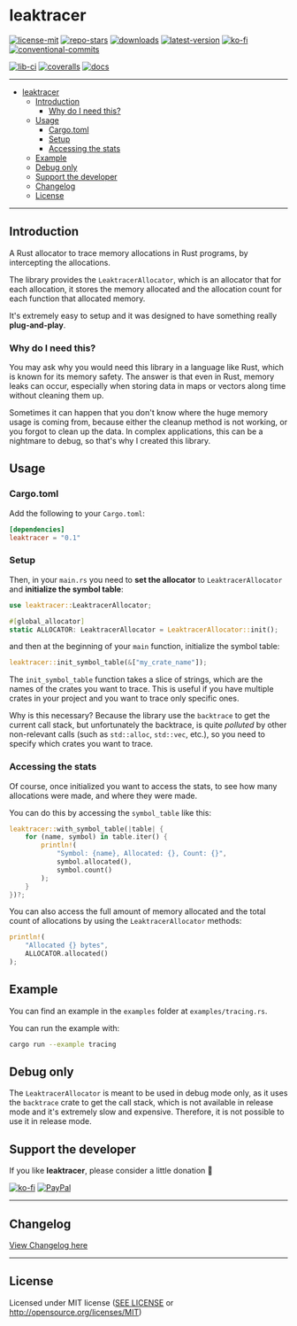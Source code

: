 # leaktracer

[![license-mit](https://img.shields.io/crates/l/leaktracer.svg)](https://opensource.org/licenses/MIT)
[![repo-stars](https://img.shields.io/github/stars/veeso/leaktracer?style=flat)](https://github.com/veeso/leaktracer/stargazers)
[![downloads](https://img.shields.io/crates/d/leaktracer.svg)](https://crates.io/crates/leaktracer)
[![latest-version](https://img.shields.io/crates/v/leaktracer.svg)](https://crates.io/crates/leaktracer)
[![ko-fi](https://img.shields.io/badge/donate-ko--fi-red)](https://ko-fi.com/veeso)
[![conventional-commits](https://img.shields.io/badge/Conventional%20Commits-1.0.0-%23FE5196?logo=conventionalcommits&logoColor=white)](https://conventionalcommits.org)

[![lib-ci](https://github.com/veeso/leaktracer/actions/workflows/cargo.yml/badge.svg)](https://github.com/veeso/leaktracer/actions)
[![coveralls](https://coveralls.io/repos/github/veeso/leaktracer/badge.svg)](https://coveralls.io/github/veeso/leaktracer)
[![docs](https://docs.rs/leaktracer/badge.svg)](https://docs.rs/leaktracer)

---

- [leaktracer](#leaktracer)
  - [Introduction](#introduction)
    - [Why do I need this?](#why-do-i-need-this)
  - [Usage](#usage)
    - [Cargo.toml](#cargotoml)
    - [Setup](#setup)
    - [Accessing the stats](#accessing-the-stats)
  - [Example](#example)
  - [Debug only](#debug-only)
  - [Support the developer](#support-the-developer)
  - [Changelog](#changelog)
  - [License](#license)

---

## Introduction

A Rust allocator to trace memory allocations in Rust programs, by intercepting the allocations.

The library provides the `LeaktracerAllocator`, which is an allocator that for each allocation, it stores the memory allocated and the allocation count for each function that allocated memory.

It's extremely easy to setup and it was designed to have something really **plug-and-play**.

### Why do I need this?

You may ask why you would need this library in a language like Rust, which is known for its memory safety. The answer is that even in Rust, memory leaks can occur, especially when storing data in maps or vectors along time without cleaning them up.

Sometimes it can happen that you don't know where the huge memory usage is coming from, because either the cleanup method is not working, or you forgot to clean up the data. In complex applications, this can be a nightmare to debug, so that's why I created this library.

## Usage

### Cargo.toml

Add the following to your `Cargo.toml`:

```toml
[dependencies]
leaktracer = "0.1"
```

### Setup

Then, in your `main.rs` you need to **set the allocator** to `LeaktracerAllocator` and **initialize the symbol table**:

```rust
use leaktracer::LeaktracerAllocator;

#[global_allocator]
static ALLOCATOR: LeaktracerAllocator = LeaktracerAllocator::init();
```

and then at the beginning of your `main` function, initialize the symbol table:

```rust
leaktracer::init_symbol_table(&["my_crate_name"]);
```

The `init_symbol_table` function takes a slice of strings, which are the names of the crates you want to trace. This is useful if you have multiple crates in your project and you want to trace only specific ones.

Why is this necessary? Because the library use the `backtrace` to get the current call stack, but unfortunately the backtrace, is quite *polluted* by other non-relevant calls (such as `std::alloc`, `std::vec`, etc.), so you need to specify which crates you want to trace.

### Accessing the stats

Of course, once initialized you want to access the stats, to see how many allocations were made, and where they were made.

You can do this by accessing the `symbol_table` like this:

```rust
leaktracer::with_symbol_table(|table| {
    for (name, symbol) in table.iter() {
        println!(
            "Symbol: {name}, Allocated: {}, Count: {}",
            symbol.allocated(),
            symbol.count()
        );
    }
})?;
```

You can also access the full amount of memory allocated and the total count of allocations by using the `LeaktracerAllocator` methods:

```rust
println!(
    "Allocated {} bytes",
    ALLOCATOR.allocated()
);
```

## Example

You can find an example in the `examples` folder at `examples/tracing.rs`.

You can run the example with:

```bash
cargo run --example tracing
```

## Debug only

The `LeaktracerAllocator` is meant to be used in debug mode only, as it uses the `backtrace` crate to get the call stack, which is not available in release mode and it's extremely slow and expensive. Therefore, it is not possible to use it in release mode.

## Support the developer

If you like **leaktracer**, please consider a little donation 🥳

[![ko-fi](https://img.shields.io/badge/Ko--fi-F16061?style=for-the-badge&logo=ko-fi&logoColor=white)](https://ko-fi.com/veeso)
[![PayPal](https://img.shields.io/badge/PayPal-00457C?style=for-the-badge&logo=paypal&logoColor=white)](https://www.paypal.me/chrisintin)

---

## Changelog

[View Changelog here](CHANGELOG.md)

---

## License

Licensed under MIT license ([SEE LICENSE](LICENSE) or <http://opensource.org/licenses/MIT>)
